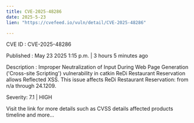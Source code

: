 ```yaml
---
title: CVE-2025-48286
date: 2025-5-23
lien: "https://cvefeed.io/vuln/detail/CVE-2025-48286"

---
```


CVE ID : CVE-2025-48286

Published :  May 23
2025
1:15 p.m. | 3 hours
5 minutes ago

Description : Improper Neutralization of Input During Web Page Generation ('Cross-site Scripting') vulnerability in catkin ReDi Restaurant Reservation allows Reflected XSS. This issue affects ReDi Restaurant Reservation: from n/a through 24.1209.

Severity: 7.1 | HIGH

Visit the link for more details
such as CVSS details
affected products
timeline
and more...

